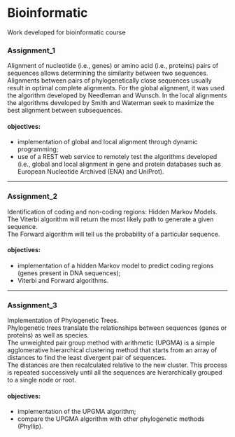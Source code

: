 # Bioinformatic
Work developed for bioinformatic course

### Assignment_1
Alignment of nucleotide (i.e., genes) or amino acid (i.e., proteins) pairs of sequences allows determining the similarity between two sequences.
Alignments between pairs of phylogenetically close sequences usually result in optimal complete alignments.
For the global alignment, it was used the algorithm developed by Needleman and Wunsch.
In the local alignments the algorithms developed by Smith and Waterman seek to maximize the best alignment between subsequences.

#### objectives:
* implementation of global and local alignment through dynamic programming;
* use of a REST web service to remotely test the algorithms developed (i.e., global and local alignment in gene and protein databases such as European Nucleotide Archived (ENA) and UniProt).

---

### Assignment_2
Identification of coding and non-coding regions: Hidden Markov Models. </br>
The Viterbi algorithm will return the most likely path to generate a given sequence. </br>
The Forward algorithm will tell us the probability of a particular sequence.

#### objectives:
* implementation of a hidden Markov model to predict coding regions (genes present in DNA sequences);
* Viterbi and Forward algorithms.

---

### Assignment_3
Implementation of Phylogenetic Trees. </br>
Phylogenetic trees translate the relationships between sequences (genes or proteins) as well as species. </br>
The unweighted pair group method with arithmetic (UPGMA) is a simple agglomerative hierarchical clustering method that starts from an array of distances to find the least divergent pair of sequences. </br>
The distances are then recalculated relative to the new cluster. This process is repeated successively until all the sequences are hierarchically grouped to a single node or root.

#### objectives:
* implementation of the UPGMA algorithm;
* compare the UPGMA algorithm with other phylogenetic methods (Phyllip).

